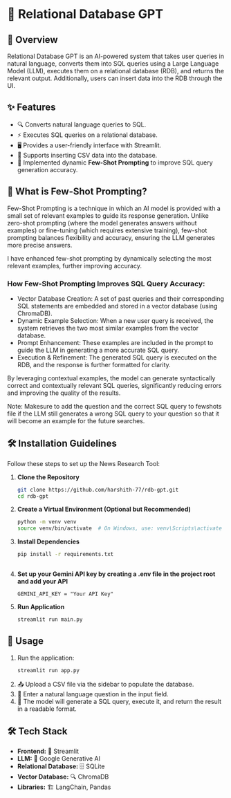 # 🚀 Relational Database GPT

## 📝 Overview
Relational Database GPT is an AI-powered system that takes user queries in natural language, converts them into SQL queries using a Large Language Model (LLM), executes them on a relational database (RDB), and returns the relevant output. Additionally, users can insert data into the RDB through the UI.

## ✨ Features
- 🔍 Converts natural language queries to SQL.
- ⚡ Executes SQL queries on a relational database.
- 🖥️ Provides a user-friendly interface with Streamlit.
- 📂 Supports inserting CSV data into the database.
- 🤖 Implemented dynamic **Few-Shot Prompting** to improve SQL query generation accuracy.

## 🔬 What is Few-Shot Prompting?

Few-Shot Prompting is a technique in which an AI model is provided with a small set of relevant examples to guide its response generation. Unlike zero-shot prompting (where the model generates answers without examples) or fine-tuning (which requires extensive training), few-shot prompting balances flexibility and accuracy, ensuring the LLM generates more precise answers.

I have enhanced few-shot prompting by dynamically selecting the most relevant examples, further improving accuracy.

### How Few-Shot Prompting Improves SQL Query Accuracy:
- Vector Database Creation: A set of past queries and their corresponding SQL statements are embedded and stored in a vector database (using ChromaDB).
- Dynamic Example Selection: When a new user query is received, the system retrieves the two most similar examples from the vector database.
- Prompt Enhancement: These examples are included in the prompt to guide the LLM in generating a more accurate SQL query.
- Execution & Refinement: The generated SQL query is executed on the RDB, and the response is further formatted for clarity.

By leveraging contextual examples, the model can generate syntactically correct and contextually relevant SQL queries, significantly reducing errors and improving the quality of the results. 

Note: Makesure to add the question and the correct SQL query to fewshots file if the LLM still generates a wrong SQL query to your question so that it will become an example for the future searches.

## 🛠️ Installation Guidelines
Follow these steps to set up the News Research Tool:

1. **Clone the Repository**
   ```bash
   git clone https://github.com/harshith-77/rdb-gpt.git
   cd rdb-gpt

2. **Create a Virtual Environment (Optional but Recommended)**
   ```bash
   python -m venv venv
   source venv/bin/activate  # On Windows, use: venv\Scripts\activate

3. **Install Dependencies**
   ```bash
   pip install -r requirements.txt
      
4. **Set up your Gemini API key by creating a .env file in the project root and add your API**
   ```
   GEMINI_API_KEY = "Your API Key"

5. **Run Application**
   ```bash
   streamlit run main.py

## 🚀 Usage
1. Run the application:
   ```sh
   streamlit run app.py
   ```
2. 📤 Upload a CSV file via the sidebar to populate the database.
3. 📝 Enter a natural language question in the input field.
4. 🔄 The model will generate a SQL query, execute it, and return the result in a readable format.

## 🛠️ Tech Stack
- **Frontend:** 🎨 Streamlit
- **LLM:** 🤖 Google Generative AI
- **Relational Database:** 🗄️ SQLite
- **Vector Database:** 🔍 ChromaDB
- **Libraries:** 🏗️ LangChain, Pandas